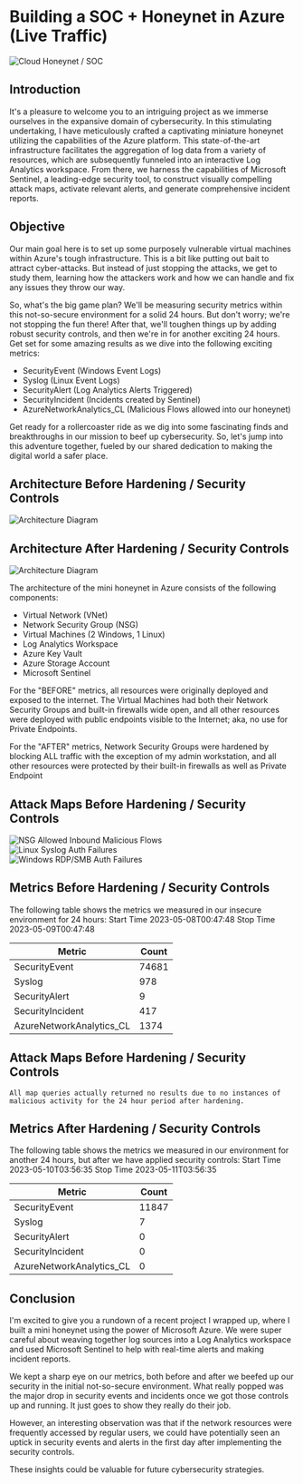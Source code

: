 # Building a SOC + Honeynet in Azure (Live Traffic)
![Cloud Honeynet / SOC](https://i.imgur.com/6jp3IxJ.png)

## Introduction

It's a pleasure to welcome you to an intriguing project as we immerse ourselves in the expansive domain of cybersecurity. In this stimulating undertaking, I have meticulously crafted a captivating miniature honeynet utilizing the capabilities of the Azure platform. This state-of-the-art infrastructure facilitates the aggregation of log data from a variety of resources, which are subsequently funneled into an interactive Log Analytics workspace. From there, we harness the capabilities of Microsoft Sentinel, a leading-edge security tool, to construct visually compelling attack maps, activate relevant alerts, and generate comprehensive incident reports.

## Objective

Our main goal here is to set up some purposely vulnerable virtual machines within Azure's tough infrastructure. This is a bit like putting out bait to attract cyber-attacks. But instead of just stopping the attacks, we get to study them, learning how the attackers work and how we can handle and fix any issues they throw our way.

So, what's the big game plan? We'll be measuring security metrics within this not-so-secure environment for a solid 24 hours. But don't worry; we're not stopping the fun there! After that, we'll toughen things up by adding robust security controls, and then we're in for another exciting 24 hours. Get set for some amazing results as we dive into the following exciting metrics:

- SecurityEvent (Windows Event Logs)
- Syslog (Linux Event Logs)
- SecurityAlert (Log Analytics Alerts Triggered)
- SecurityIncident (Incidents created by Sentinel)
- AzureNetworkAnalytics_CL (Malicious Flows allowed into our honeynet)

Get ready for a rollercoaster ride as we dig into some fascinating finds and breakthroughs in our mission to beef up cybersecurity. So, let's jump into this adventure together, fueled by our shared dedication to making the digital world a safer place.

## Architecture Before Hardening / Security Controls
![Architecture Diagram](https://i.imgur.com/7ZaD7ej.png)

## Architecture After Hardening / Security Controls
![Architecture Diagram](https://i.imgur.com/To6V6XO.png)

The architecture of the mini honeynet in Azure consists of the following components:

- Virtual Network (VNet)
- Network Security Group (NSG)
- Virtual Machines (2 Windows, 1 Linux)
- Log Analytics Workspace
- Azure Key Vault
- Azure Storage Account
- Microsoft Sentinel

For the "BEFORE" metrics, all resources were originally deployed and exposed to the internet. The Virtual Machines had both their Network Security Groups and built-in firewalls wide open, and all other resources were deployed with public endpoints visible to the Internet; aka, no use for Private Endpoints.

For the "AFTER" metrics, Network Security Groups were hardened by blocking ALL traffic with the exception of my admin workstation, and all other resources were protected by their built-in firewalls as well as Private Endpoint

## Attack Maps Before Hardening / Security Controls
![NSG Allowed Inbound Malicious Flows](https://imgur.com/ZjjOyHf.png)<br>
![Linux Syslog Auth Failures](https://imgur.com/mvn6dSt.png)<br>
![Windows RDP/SMB Auth Failures](https://imgur.com/65qCW96.png)<br>

## Metrics Before Hardening / Security Controls

The following table shows the metrics we measured in our insecure environment for 24 hours:
Start Time 2023-05-08T00:47:48
Stop Time 2023-05-09T00:47:48

| Metric                   | Count
| ------------------------ | -----
| SecurityEvent            | 74681
| Syslog                   | 978
| SecurityAlert            | 9
| SecurityIncident         | 417
| AzureNetworkAnalytics_CL | 1374

## Attack Maps Before Hardening / Security Controls

```All map queries actually returned no results due to no instances of malicious activity for the 24 hour period after hardening.```

## Metrics After Hardening / Security Controls

The following table shows the metrics we measured in our environment for another 24 hours, but after we have applied security controls:
Start Time 2023-05-10T03:56:35
Stop Time	2023-05-11T03:56:35

| Metric                   | Count
| ------------------------ | -----
| SecurityEvent            | 11847
| Syslog                   | 7
| SecurityAlert            | 0
| SecurityIncident         | 0
| AzureNetworkAnalytics_CL | 0

## Conclusion

I'm excited to give you a rundown of a recent project I wrapped up, where I built a mini honeynet using the power of Microsoft Azure. We were super careful about weaving together log sources into a Log Analytics workspace and used Microsoft Sentinel to help with real-time alerts and making incident reports.

We kept a sharp eye on our metrics, both before and after we beefed up our security in the initial not-so-secure environment. What really popped was the major drop in security events and incidents once we got those controls up and running. It just goes to show they really do their job.

However, an interesting observation was that if the network resources were frequently accessed by regular users, we could have potentially seen an uptick in security events and alerts in the first day after implementing the security controls.

These insights could be valuable for future cybersecurity strategies.
